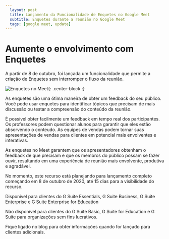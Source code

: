 ```yaml
---
  layout: post
  title: Lançamento da Funcionalidade de Enquetes no Google Meet 
  subtitle: Enquetes durante a reunião no Google Meet
  tags: [google meet, update]
---
```


# Aumente o envolvimento com Enquetes 

A partir de 8 de outubro, foi lançada um funcionalidade que permite a criação de Enquetes sem interromper o fluxo da reunião.

![Enquetes no Meet ](https://1.bp.blogspot.com/-YrPp-uLc0w0/X3X5k7972MI/AAAAAAAAJQ0/C03IDEbSJVo-6_yRUZbXDuqFmHluMjnXwCLcBGAsYHQ/w640-h400/Meet%2BPolls.png){: .center-block :}

As enquetes são uma ótima maneira de obter um feedback do seu público. 
Você pode usar enquetes para identificar tópicos que precisam de mais discussão ou testar a compreensão do conteúdo da reunião. 

É possível obter facilmente um feedback em tempo real dos participantes.
Os professores podem questionar alunos para garantir que eles estão absorvendo o conteudo.
As equipes de vendas podem tornar suas apresentações de vendas para clientes em potencial mais envolventes e interativas.

As enquetes no Meet garantem que os apresentadores obtenham o feedback de que precisam e que os membros do público possam se fazer ouvir, 
resultando em uma experiência de reunião mais envolvente, produtiva e agradável.

No momento, este recurso está planejando para lançamento completo começando em 8 de outubro de 2020, até 15 dias para a visibilidade do recurso.

Disponível para clientes do G Suite Essentials, G Suite Business, G Suite Enterprise e G Suite Enterprise for Education

Não disponível para clientes do G Suite Basic, G Suite for Education e G Suite para organizações sem fins lucrativos.

Fique ligado no blog para obter informações quando for lançado para clientes adicionais.

